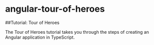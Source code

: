 # angular-tour-of-heroes
##Tutorial: Tour of Heroes

The Tour of Heroes tutorial takes you through the steps of creating an Angular application in TypeScript.